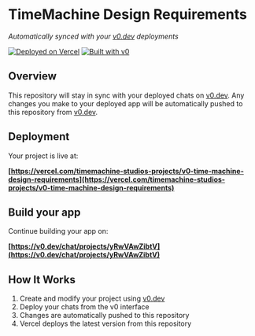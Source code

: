 # TimeMachine Design Requirements

*Automatically synced with your [v0.dev](https://v0.dev) deployments*

[![Deployed on Vercel](https://img.shields.io/badge/Deployed%20on-Vercel-black?style=for-the-badge&logo=vercel)](https://vercel.com/timemachine-studios-projects/v0-time-machine-design-requirements)
[![Built with v0](https://img.shields.io/badge/Built%20with-v0.dev-black?style=for-the-badge)](https://v0.dev/chat/projects/yRwVAwZibtV)

## Overview

This repository will stay in sync with your deployed chats on [v0.dev](https://v0.dev).
Any changes you make to your deployed app will be automatically pushed to this repository from [v0.dev](https://v0.dev).

## Deployment

Your project is live at:

**[https://vercel.com/timemachine-studios-projects/v0-time-machine-design-requirements](https://vercel.com/timemachine-studios-projects/v0-time-machine-design-requirements)**

## Build your app

Continue building your app on:

**[https://v0.dev/chat/projects/yRwVAwZibtV](https://v0.dev/chat/projects/yRwVAwZibtV)**

## How It Works

1. Create and modify your project using [v0.dev](https://v0.dev)
2. Deploy your chats from the v0 interface
3. Changes are automatically pushed to this repository
4. Vercel deploys the latest version from this repository